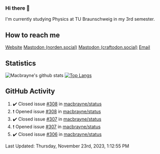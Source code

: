 ### Hi there 👋
I'm currently studying Physics at TU Braunschweig in my 3rd semester.

## How to reach me
[Website](https://florentin-schleuss.de)
<a rel="me" href="https://norden.social/@florentin">Mastodon (norden.social)</a>
<a rel="me" href="https://craftodon.social/@frodolon">Mastodon (craftodon.social)</a>
[Email](mailto:hello@macbrayne.de)

## Statistics
![Macbrayne's github stats](https://github-readme-stats.vercel.app/api?username=macbrayne&count_private=true&show_icons=true&hide_rank=true&custom_title=macbrayne's%20GitHub%20Stats)
[![Top Langs](https://github-readme-stats.vercel.app/api/top-langs/?username=macbrayne&exclude_repo=liftron&layout=compact)](https://github.com/anuraghazra/github-readme-stats)
## GitHub Activity

<!--RECENT_ACTIVITY:start-->
1. ✔️ Closed issue [#308](https://github.com/macbrayne/status/issues/308) in [macbrayne/status](https://github.com/macbrayne/status)
2. ❗️ Opened issue [#308](https://github.com/macbrayne/status/issues/308) in [macbrayne/status](https://github.com/macbrayne/status)
3. ✔️ Closed issue [#307](https://github.com/macbrayne/status/issues/307) in [macbrayne/status](https://github.com/macbrayne/status)
4. ❗️ Opened issue [#307](https://github.com/macbrayne/status/issues/307) in [macbrayne/status](https://github.com/macbrayne/status)
5. ✔️ Closed issue [#306](https://github.com/macbrayne/status/issues/306) in [macbrayne/status](https://github.com/macbrayne/status)
<!--RECENT_ACTIVITY:end-->

<!--RECENT_ACTIVITY:last_update-->
Last Updated: Thursday, November 23rd, 2023, 1:12:55 PM
<!--RECENT_ACTIVITY:last_update_end-->


<!--
**macbrayne/macbrayne** is a ✨ _special_ ✨ repository because its `README.md` (this file) appears on your GitHub profile.

Here are some ideas to get you started:

- 🔭 I’m currently working on ...
- 🌱 I’m currently learning ...
- 👯 I’m looking to collaborate on ...
- 🤔 I’m looking for help with ...
- 💬 Ask me about ...
- 📫 How to reach me: ...
- 😄 Pronouns: ...
- ⚡ Fun fact: ...
-->
